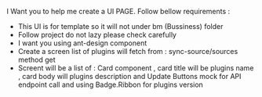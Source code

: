 I Want you to help me create a UI PAGE. Follow bellow requirements : 
- This UI is for template so it will not under bm (Bussiness) folder
- Follow project do not lazy please check carefully
- I want you using ant-design component
- Create a screen list of plugins will fetch from : sync-source/sources method get
- Screent will be a list of : Card component , card title will be plugins name , card body will plugins description and Update Buttons mock for API endpoint call and using Badge.Ribbon for plugins version
